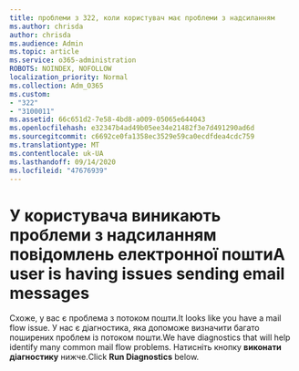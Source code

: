 ```yaml
---
title: проблеми з 322, коли користувач має проблеми з надсиланням
ms.author: chrisda
author: chrisda
ms.audience: Admin
ms.topic: article
ms.service: o365-administration
ROBOTS: NOINDEX, NOFOLLOW
localization_priority: Normal
ms.collection: Adm_O365
ms.custom:
- "322"
- "3100011"
ms.assetid: 66c651d2-7e58-4bd8-a009-05065e644043
ms.openlocfilehash: e32347b4ad49b05ee34e21482f3e7d491290ad6d
ms.sourcegitcommit: c6692ce0fa1358ec3529e59ca0ecdfdea4cdc759
ms.translationtype: MT
ms.contentlocale: uk-UA
ms.lasthandoff: 09/14/2020
ms.locfileid: "47676939"
---
```

# <a name="a-user-is-having-issues-sending-email-messages"></a><span data-ttu-id="e855b-102">У користувача виникають проблеми з надсиланням повідомлень електронної пошти</span><span class="sxs-lookup"><span data-stu-id="e855b-102">A user is having issues sending email messages</span></span>

<span data-ttu-id="e855b-103">Схоже, у вас є проблема з потоком пошти.</span><span class="sxs-lookup"><span data-stu-id="e855b-103">It looks like you have a mail flow issue.</span></span> <span data-ttu-id="e855b-104">У нас є діагностика, яка допоможе визначити багато поширених проблем із потоком пошти.</span><span class="sxs-lookup"><span data-stu-id="e855b-104">We have diagnostics that will help identify many common mail flow problems.</span></span> <span data-ttu-id="e855b-105">Натисніть кнопку **виконати діагностику** нижче.</span><span class="sxs-lookup"><span data-stu-id="e855b-105">Click **Run Diagnostics** below.</span></span>
